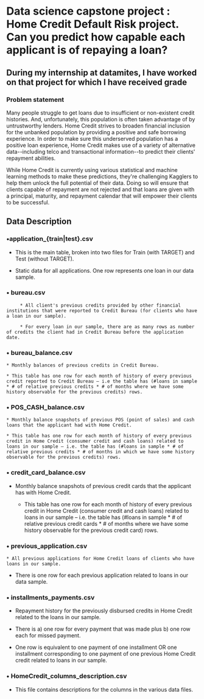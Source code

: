 # Data science capstone project : Home Credit Default Risk project. Can you predict how capable each applicant is of repaying a loan?

## During my internship at datamites, I have worked on that project for which I have received grade 

### Problem statement

Many people struggle to get loans due to insufficient or non-existent credit histories. And, unfortunately, this population is often taken advantage of by untrustworthy lenders.
Home Credit strives to broaden financial inclusion for the unbanked population by providing a positive and safe borrowing experience. In order to make sure this underserved population has a positive loan experience, Home Credit makes use of a variety of alternative data--including telco and transactional information--to predict their clients' repayment abilities.

While Home Credit is currently using various statistical and machine learning methods to make these predictions, they're challenging Kagglers to help them unlock the full potential of their data. Doing so will ensure that clients capable of repayment are not rejected and that loans are given with a principal, maturity, and repayment calendar that will empower their clients to be successful.

## Data Description

### •application_{train|test}.csv

* This is the main table, broken into two files for Train (with TARGET) and Test (without TARGET). 

* Static data for all applications. One row represents one loan in our data sample.

### •	bureau.csv

         * All client's previous credits provided by other financial institutions that were reported to Credit Bureau (for clients who have a loan in our sample). 

         * For every loan in our sample, there are as many rows as number of credits the client had in Credit Bureau before the application date.

### •	bureau_balance.csv

	* Monthly balances of previous credits in Credit Bureau. 
  
	* This table has one row for each month of history of every previous credit reported to Credit Bureau – i.e the table has (#loans in sample * # of relative previous credits * # of months where we have some history observable for the previous credits) rows.

### •	POS_CASH_balance.csv

	* Monthly balance snapshots of previous POS (point of sales) and cash loans that the applicant had with Home Credit. 
  
	* This table has one row for each month of history of every previous credit in Home Credit (consumer credit and cash loans) related to loans in our sample – i.e. the table has (#loans in sample * # of relative previous credits * # of months in which we have some history observable for the previous credits) rows.

### •	credit_card_balance.csv

* Monthly balance snapshots of previous credit cards that the applicant has with Home Credit. 

	* This table has one row for each month of history of every previous credit in Home Credit (consumer credit and cash loans) related to loans in our sample – i.e. the table has (#loans in sample * # of relative previous credit cards * # of months where we have some history observable for the previous credit card) rows.

### •	previous_application.csv

	* All previous applications for Home Credit loans of clients who have loans in our sample. 
  
* There is one row for each previous application related to loans in our data sample.

### •	installments_payments.csv

* Repayment history for the previously disbursed credits in Home Credit related to the loans in our sample. 

* There is a) one row for every payment that was made plus b) one row each for missed payment. 

* One row is equivalent to one payment of one installment OR one installment corresponding to one payment of one previous Home Credit credit related to loans in our sample.

### •	HomeCredit_columns_description.csv

* This file contains descriptions for the columns in the various data files.



 
